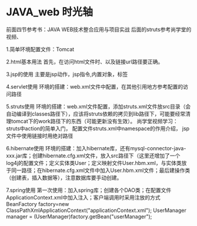 ﻿JAVA_web 时光轴
=========
前面四节参考书：JAVA WEB技术整合应用与项目实战
后面的struts参考尚学堂的视频、

1.简单环境配置文件：Tomcat

2.html基本用法
首先，在访问html文件时、以及链接url路径要正确。

3.jsp的使用
主要是jsp动作，jsp指令,内置对象，标签

4.servlet使用
环境的搭建：web.xml文件中配置，在其他引用地方参考配置的访问路径

5.struts使用
环境的搭建：web.xml文件配置，添加struts.xml文件放src目录（会自动编译到classes路径下），应该将struts依赖的拷贝到lib路径下，可能要经常清理tomcat下的work路径下的东西（可能更新没有生效）。
尚学堂视频学习：
struts中action的简单入门，
 配置文件struts.xml中namespace的作用介绍，
jsp文件中使用链接时用绝对路径

6.hibernate使用
环境的搭建：加入hibernate库，还有mysql-connector-java-xxx.jar库；创建hibernate.cfg.xml文件，放入src路径下（这里还增加了一个log4j的配置文件；定义实体类User；定义映射文件User.hbm.xml，与实体类放于同一路径；在hibernate.cfg.xml文件中加入User.hbm.xml文件；最后建操作类（创建表，插入数据等），注意数据库要手动创建。

7.spring使用
第一次使用：加入spring库；创建各个DAO类；在配置文件ApplicationContext.xml中加入注入；客户端调用时采用注放的方式
BeanFactory factory=new ClassPathXmlApplicationContext("applicationContext.xml");
UserManager manager = (UserManager)factory.getBean("userManager");
